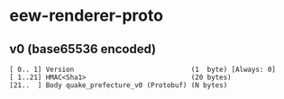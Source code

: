 # eew-renderer-proto

## v0 (base65536 encoded)

```
[ 0.. 1] Version                             (1  byte) [Always: 0]
[ 1..21] HMAC<Sha1>                          (20 bytes)
[21..  ] Body quake_prefecture_v0 (Protobuf) (N bytes)
```

